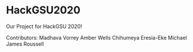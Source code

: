 # HackGSU2020
Our Project for HackGSU 2020!


Contributors:
Madhava Vorrey
Amber Wells
Chihumeya Eresia-Eke
Michael James Roussell

